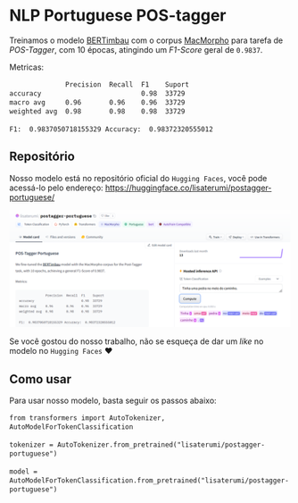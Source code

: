 # NLP Portuguese POS-tagger

Treinamos o modelo [BERTimbau](https://github.com/neuralmind-ai/portuguese-bert/) com o corpus [MacMorpho](http://nilc.icmc.usp.br/macmorpho/) para tarefa de *POS-Tagger*, com 10 épocas, atingindo um *F1-Score* geral de `0.9837`.

Metricas:

```
              Precision  Recall  F1    Suport
accuracy                         0.98  33729
macro avg     0.96       0.96    0.96  33729
weighted avg  0.98       0.98    0.98  33729

F1:  0.9837050718155329 Accuracy:  0.98372320555012
```

## Repositório

Nosso modelo está no repositório oficial do `Hugging Faces`, você pode acessá-lo pelo endereço: https://huggingface.co/lisaterumi/postagger-portuguese/

<img src="postagger_elisa.png">

Se você gostou do nosso trabalho, não se esqueça de dar um *like* no modelo no `Hugging Faces` ❤️

## Como usar

Para usar nosso modelo, basta seguir os passos abaixo:

```
from transformers import AutoTokenizer, AutoModelForTokenClassification

tokenizer = AutoTokenizer.from_pretrained("lisaterumi/postagger-portuguese")

model = AutoModelForTokenClassification.from_pretrained("lisaterumi/postagger-portuguese")

```
